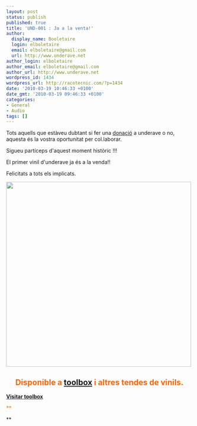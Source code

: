 ```yaml
---
layout: post
status: publish
published: true
title: 'UND-001 : Ja a la venta!'
author:
  display_name: Booletaire
  login: elboletaire
  email: elboletaire@gmail.com
  url: http://www.underave.net
author_login: elboletaire
author_email: elboletaire@gmail.com
author_url: http://www.underave.net
wordpress_id: 1434
wordpress_url: http://racotecnic.com/?p=1434
date: '2010-03-19 10:46:33 +0100'
date_gmt: '2010-03-19 09:46:33 +0100'
categories:
- General
- Audio
tags: []
---
```




Tots aquells que estàveu dubtant si fer una <a href="http://forums.underave.net/viewtopic.php?f=1&amp;t=12905" target="bar">donació</a> a underave o no, aquesta és la  vostra oportunitat per col.laborar.

Sigueu partíceps d'aquest moment  històric !!!

El primer vinil d'underave ja és a la venda!!

Felicitats  a tots els implicats.



<a href="http://blog.underave.net/wp-content/uploads/2010/03/und_0001_blog.jpg"><img class="size-full wp-image-978  aligncenter" title="und_0001_blog" src="http://blog.underave.net/wp-content/uploads/2010/03/und_0001_blog.jpg" alt="" width="500" height="500" /></a>
<h2 style="text-align: center;"><span style="color: #ff6600;"><strong>Disponible a <a title="UND-001" href="http://www.toolboxrecords.com/en/product/11544/exclusives-and-important-news/Underave-01/" target="_blank">toolbox</a> i altres tendes de vinils.</strong></span></h2>

<span style="color: #ff6600;"><strong><span style="color: #c0c0c0;"><a title="Tollbox" href="http://www.toolboxrecords.com/en/product/11544/exclusives-and-important-news/Underave-01/" target="_blank">Visitar toolbox</a></span>

</strong></span>

<span style="color: #ff6600;">**

**</span>
